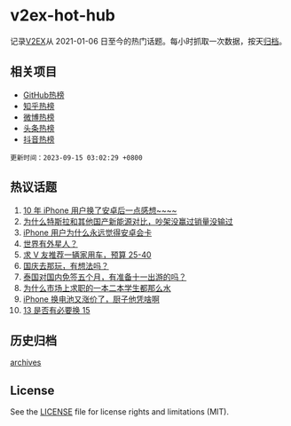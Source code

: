 # v2ex-hot-hub

 记录[V2EX](https://www.v2ex.com/)从 2021-01-06 日至今的热门话题。每小时抓取一次数据，按天[归档](archives)。
 
 ## 相关项目

- [GitHub热榜](https://github.com/snaildev/github-hot-hub)
- [知乎热榜](https://github.com/snaildev/zhihu-hot-hub)
- [微博热榜](https://github.com/snaildev/weibo-hot-hub)
- [头条热榜](https://github.com/snaildev/toutiao-hot-hub)
- [抖音热榜](https://github.com/snaildev/douyin-hot-hub)


 `更新时间：2023-09-15 03:02:29 +0800`

## 热议话题

1. [10 年 iPhone 用户换了安卓后一点感想~~~~](https://www.v2ex.com/t/973658)
1. [为什么特斯拉和其他国产新能源对比，吵架没赢过销量没输过](https://www.v2ex.com/t/973606)
1. [iPhone 用户为什么永远觉得安卓会卡](https://www.v2ex.com/t/973730)
1. [世界有外星人？](https://www.v2ex.com/t/973598)
1. [求 V 友推荐一辆家用车，预算 25-40](https://www.v2ex.com/t/973630)
1. [国庆去那玩，有想法吗？](https://www.v2ex.com/t/973609)
1. [泰国对国内免签五个月，有准备十一出游的吗？](https://www.v2ex.com/t/973712)
1. [为什么市场上求职的一本二本学生都那么水](https://www.v2ex.com/t/973818)
1. [iPhone 换电池又涨价了，厨子他凭啥啊](https://www.v2ex.com/t/973642)
1. [13 是否有必要换 15](https://www.v2ex.com/t/973716)

## 历史归档

[archives](archives)

## License

See the [LICENSE](LICENSE) file for license rights and limitations (MIT).

